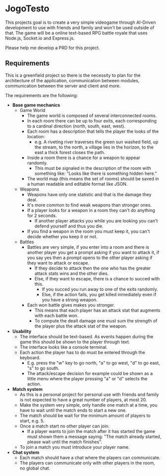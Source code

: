 # JogoTesto
This projects goal is to create a very simple videogame through AI-Driven development to use with friends and family and won't be used outside of that. The game will be a online text-based RPG battle royale that uses Node.js, Socket.io and Express.js.

Please help me develop a PRD for this project.

## Requirements
This is a greenfield project so there is the necessity to plan for the architecture of the application, communication between modules, communication between the server and client and more.

The requirements are the following:
- **Base game mechanics**
	- Game World
		- The game world is composed of several interconnected rooms.
		- In each room there can be up to four exits, each corresponding to a cardinal direction (north, south, east, west).
		- Each room has a description that tells the player the looks of the location:
			- e.g. A riveting river traverses the green sun washed field, up the stream, to the north, a village lies in the horizon, to the east a thick forest closes the path.
		- Inside a room there is a chance for a weapon to appear randomly.
			- This must be signaled in the description of the room with something like: "Looks like there is something hidden here."
		- The world map (this means the set of rooms) should be saved in a human readable and editable format like JSON.
	- Weapons
		- Weapons have only one statistic and that is the damage they deal.
		- It's more common to find weak weapons than stronger ones.
		- If a player looks for a weapon in a room they can't do anything for 2 seconds.
			- If another player attacks you while you are looking you can't defend yourself and thus you die.
		- If you find a weapon in the room you must keep it, you can't decide whether you keep it or not.
	- Battles
		- Battles are very simple, if you enter into a room and there is another player you get a prompt asking if you want to attack it, if you say yes then a prompt opens to the other player asking if they want to attack or escape.
			- If they decide to attack then the one who has the greater attack stats wins and the other dies.
			- Else, if they want to escape, there is a chance to succed with this.
				- If you succed you run away to one of the exits randomly.
				- Else, if the action fails, you get killed inmediately even if you have a strong weapon.
		- Each won battle gives makes you stronger.
			- This means that each player has an attack stat that augments with each battle won.
			- To compute the dealt damage one must sum the strength of the player plus the attack stat of the weapon.
- **Usability**
	- The interface should be text-based. As events happen during the game this should be shown to the player through text.
	- The interface looks like a console terminal.
	- Each action the player has to do must be entered through the keyboard.
		- E.g. press the "w" key to go north, "a" to go west, "d" to go east, "s" to go south.
		- The attack/escape decision for example could be shown as a little menu where the player pressing "a" or "d" selects the action.
- **Match system**
	- As this is a personal project for personal use with friends and family is not expected to have a great number of players, at most 20.
	- Make the system very simple, only handle one match at a time, you have to wait until the match ends to start a new one.
	- The match should be wait for the minimum amount of players to start, e.g. 5.
	- Once a match start no other player can join.
		- If a player wants to join the match after it has started the game must shown them a message saying: "The match already started, please wait until the match finishes".
	- To join a match you must introduce your player name.
- **Chat system**
	- Each match should have a chat where the players can communicate.
	- The players can communicate only with other players in the room, no global chat.
